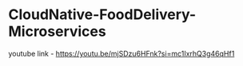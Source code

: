 # CloudNative-FoodDelivery-Microservices
youtube link - https://youtu.be/mjSDzu6HFnk?si=mc1IxrhQ3g46qHf1